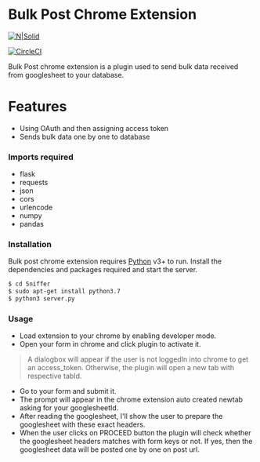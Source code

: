 # Bulk Post Chrome Extension

[![N|Solid](https://github.com/chrome_extension/icon.png)](https://github.com/chrome_extension/blob/master/icon.png)

[![CircleCI](https://circleci.com/gh/circleci/circleci-docs.svg?style=svg)](https://circleci.com/gh/circleci/circleci-docs)

Bulk Post chrome extension is a plugin used to send bulk data received from googlesheet to your database.

# Features

  - Using OAuth and then assigning access token
  - Sends bulk data one by one to database 

### Imports required
* flask
* requests
* json
* cors
* urlencode
* numpy
* pandas

### Installation

Bulk post chrome extension requires [Python](https://www.python.org/downloads/) v3+ to run.
Install the dependencies and packages required and start the server.

```sh
$ cd Sniffer
$ sudo apt-get install python3.7
$ python3 server.py
```

### Usage

* Load extension to your chrome by enabling developer mode.
* Open your form in chrome and click plugin to activate it.
> A dialogbox will appear if the user is not loggedIn into chrome to get an access_token. Otherwise, the plugin will open a new tab with respective tabId.
* Go to your form and submit it.
* The prompt will appear in the chrome extension auto created newtab asking for your googlesheetId.
* After reading the googlesheet, I'll show the user to prepare the googlesheet with these exact headers.
* When the user clicks on PROCEED button the plugin will check whether the googlesheet headers matches with form keys or not. If yes, then the googlesheet data will be posted one by one on post url.
